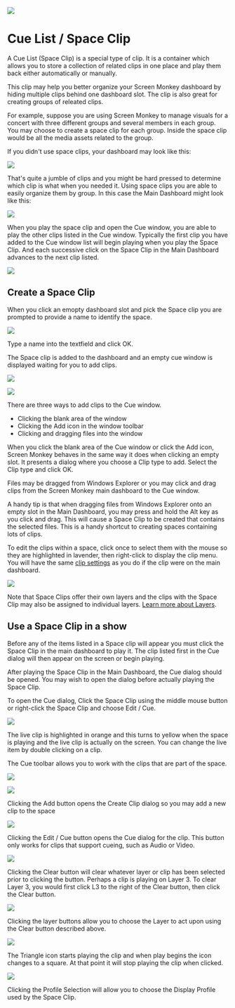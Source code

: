 ![](../../images/SpaceIcon.png) 
# Cue List / Space Clip

A Cue List (Space Clip) is a special type of clip. It is a container which allows you to store a collection of related clips in one place and play them back either automatically or manually. 

This clip may help you better organize your Screen Monkey dashboard by hiding multiple clips behind one dashboard slot. The clip is also great for creating groups of releated clips.

For example, suppose you are using Screen Monkey to manage visuals for a concert with three different groups and several members in each group. You may choose to create a space clip for each group. Inside the space clip would be all the media assets related to the group.

If you didn't use space clips, your dashboard may look like this:

![](../../images/MainDashMessy.png)

That's quite a jumble of clips and you might be hard pressed to determine which clip is what when you needed it. Using space clips you are able to easily organize them by group. In this case the Main Dashboard might look like this:

![](../../images/MainDashOrganized.png)

When you play the space clip and open the Cue window, you are able to play the other clips listed in the Cue window. Typically the first clip you have added to the Cue window list will begin playing when you play the Space Clip. And each successive click on the Space Clip in the Main Dashboard advances to the next clip listed.

![](../../images/SpaceClipCueDialogPlaying.png)

## Create a Space Clip
When you click an emopty dashboard slot and pick the Space clip you are prompted to provide a name to identify the space.

![](../../images/SpaceClipName.png)

Type a name into the textfield and click OK.

The Space clip is added to the dashboard and an empty cue window is displayed waiting for you to add clips.

![](../../images/SpaceClipAdded.png)

![](../../images/SpaceClipCueDialog.png)

There are three ways to add clips to the Cue window.

*   Clicking the blank area of the window
*   Clicking the Add icon in the window toolbar  
*   Clicking and dragging files into the window  

When you click the blank area of the Cue window or click the Add icon, Screen Monkey behaves in the same way it does when clicking an empty slot. It presents a dialog where you choose a Clip type to add. Select the Clip type and click OK.
     
Files may be dragged from Windows Explorer or you may click and drag clips from the Screen Monkey main dashboard to the Cue window.

A handy tip is that when dragging files from Windows Explorer onto an empty slot in the Main Dashboard, you may press and hold the Alt key as you click and drag. This will cause a Space Clip to be created that contains the selected files. This is a handy shortcut to creating spaces containing lots of clips.

To edit the clips within a space, click once to select them with the mouse so they are highlighted in lavender, then right-click to display the clip menu. You will have the same [clip settings](../clipSettings/clipSettings.md) as you do if the clip were on the main dashboard.

![](../../images/SpaceClipCueDialogPlaying.png)

Note that Space Clips offer their own layers and the clips with the Space Clip may also be assigned to individual layers. [Learn more about Layers](../layers.md).

## Use a Space Clip in a show

Before any of the items listed in a Space clip will appear you must click the Space Clip in the main dashboard to play it. The clip listed first in the Cue dialog will then appear on the screen or begin playing.

After playing the Space Clip in the Main Dashboard, the Cue dialog should be opened. You may wish to open the dialog before actually playing the Space Clip.

To open the Cue dialog, Click the Space Clip using the middle mouse button or right-click the Space Clip and choose Edit / Cue.

![](../../images/SpaceClipCueDialogPlaying.png)

The live clip is highlighted in orange and this turns to yellow when the space is playing and the live clip is actually on the screen. You can change the live item by double clicking on a clip.

The Cue toolbar allows you to work with the clips that are part of the space.

![](../../images/img_272.jpg)

![](../../images/AddButton.png)

Clicking the Add button opens the Create Clip dialog so you may add a new clip to the space

![](../../images/EditCue.png)

Clicking the Edit / Cue button opens the Cue dialog for the clip. This button only works for clips that support cueing, such as Audio or Video.

![](../../images/ClearButton.png)

Clicking the Clear button will clear whatever layer or clip has been selected prior to clicking the button. Perhaps a clip is playing on Layer 3. To clear Layer 3, you would first click L3 to the right of the Clear button, then click the Clear button.

![](../../images/LayerButtons.png)

Clicking the layer buttons allow you to choose the Layer to act upon using the Clear button described above.

![](../../images/PlayControls.png)

The Triangle icon starts playing the clip and when play begins the icon changes to a square. At that point it will stop playing the clip when clicked.

![](../../images/ProfileSelection.png)

Clicking the Profile Selection will allow you to choose the Display Profile used by the Space Clip.